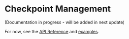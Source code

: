 # Checkpoint Management

(Documentation in progress - will be added in next update)

For now, see the [API Reference](../api/checkpoint.md) and [examples](https://github.com/kunheek/expmate/tree/main/examples).
